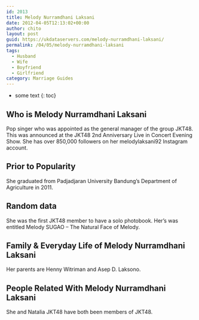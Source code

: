 ```yaml
---
id: 2013
title: Melody Nurramdhani Laksani
date: 2012-04-05T12:13:02+00:00
author: chito
layout: post
guid: https://ukdataservers.com/melody-nurramdhani-laksani/
permalink: /04/05/melody-nurramdhani-laksani
tags:
  - Husband
  - Wife
  - Boyfriend
  - Girlfriend
category: Marriage Guides
---
```


* some text
{: toc}
          
          
## Who is  Melody Nurramdhani Laksani
                  
                  
                  
Pop singer who was appointed as the general manager of the group JKT48. This was announced at the JKT48 2nd Anniversary Live in Concert Evening Show. She has over 850,000 followers on her melodylaksani92 Instagram account.
                  
                
                
                
## Prior to Popularity 
                  
                  
                  
She graduated from Padjadjaran University Bandung&#8217;s Department of Agriculture in 2011.
                  
                
                
                
## Random data 
                  
                  
                  
She was the first JKT48 member to have a solo photobook. Her&#8217;s was entitled Melody SUGAO &#8211; The Natural Face of Melody.
                  
                
                
                
## Family & Everyday Life of Melody Nurramdhani Laksani
                  
                  
                  
Her parents are Henny Witriman and Asep D. Laksono.
                  
                
                
                
## People Related With  Melody Nurramdhani Laksani
                  
                  
                  
She and Natalia JKT48 have both been members of JKT48.
                  
                
              
            
          
          
          
    
    
  
